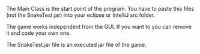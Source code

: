 The Main Class is the start point of the program. 
You have to paste this files (not the SnakeTest.jar) into your eclipse or IntelliJ
src folder.

The game works independent from the GUI. If you want to you can remove it and
code your own one.

The SnakeTest.jar file is an executed jar file of the game.
